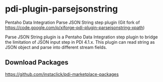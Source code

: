 pdi-plugin-parsejsonstring
==========================

Pentaho Data Integration Parse JSON String step plugin (Git fork of https://code.google.com/p/xiforge-pdi-plugin-parsejsonstring-xpath)


Parse JSON String plugin is a Pentaho Data Integration step plugin to bridge the limitation of JSON input step in PDI 4.1.x. This plugin can read string as JSON object and parse into different stream fields.


Download Packages
-----------------
https://github.com/instaclick/pdi-marketplace-packages
